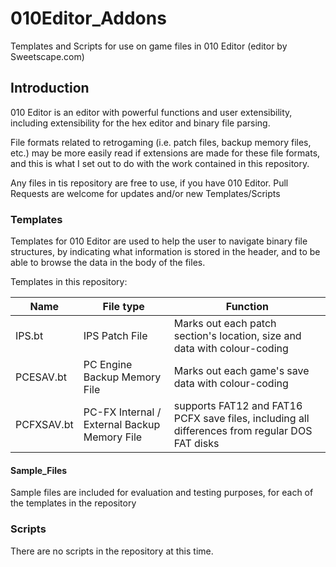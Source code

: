 # 010Editor_Addons

Templates and Scripts for use on game files in 010 Editor (editor by Sweetscape.com)

## Introduction

010 Editor is an editor with powerful functions and user extensibility, including
extensibility for the hex editor and binary file parsing.

File formats related to retrogaming (i.e. patch files, backup memory files, etc.) may
be more easily read if extensions are made for these file formats, and this is what I
set out to do with the work contained in this repository.

Any files in tis repository are free to use, if you have 010 Editor.
Pull Requests are welcome for updates and/or new Templates/Scripts


### Templates

Templates for 010 Editor are used to help the user to navigate binary file structures,
by indicating what information is stored in the header, and to be able to browse the
data in the body of the files.

Templates in this repository:

| Name | File type | Function |
|------|-----------|----------|
| IPS.bt | IPS Patch File | Marks out each patch section's location, size and data with colour-coding |
| PCESAV.bt | PC Engine Backup Memory File | Marks out each game's save data with colour-coding |
| PCFXSAV.bt | PC-FX Internal / External Backup Memory File | supports FAT12 and FAT16 PCFX save files, including all differences from regular DOS FAT disks |

#### Sample_Files

Sample files are included for evaluation and testing purposes, for each of the templates in the repository


### Scripts

There are no scripts in the repository at this time.

